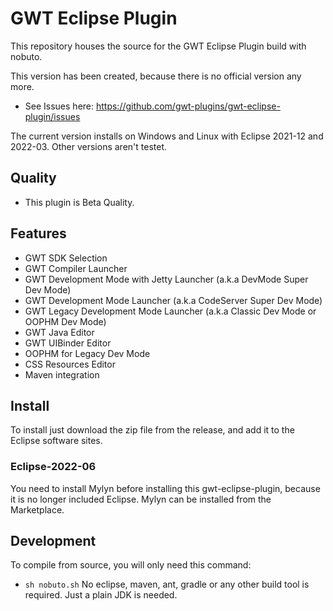 # GWT Eclipse Plugin

This repository houses the source for the GWT Eclipse Plugin build with nobuto. 

This version has been created, because there is no official version any more.
  
* See Issues here: https://github.com/gwt-plugins/gwt-eclipse-plugin/issues

The current version installs on Windows and Linux with Eclipse 2021-12 and 2022-03. Other versions aren't testet.

## Quality
* This plugin is Beta Quality. 

## Features
* GWT SDK Selection
* GWT Compiler Launcher
* GWT Development Mode with Jetty Launcher (a.k.a DevMode Super Dev Mode)
* GWT Development Mode Launcher (a.k.a CodeServer Super Dev Mode)
* GWT Legacy Development Mode Launcher (a.k.a Classic Dev Mode or OOPHM Dev Mode)
* GWT Java Editor
* GWT UIBinder Editor
* OOPHM for Legacy Dev Mode
* CSS Resources Editor
* Maven integration

## Install
To install just download the zip file from the release, and add it to the Eclipse software sites.
### Eclipse-2022-06
You need to install Mylyn before installing this gwt-eclipse-plugin, because it is no longer included Eclipse. Mylyn can be installed from the Marketplace.

## Development 
To compile from source, you will only need this command:
* `sh nobuto.sh`
No eclipse, maven, ant, gradle or any other build tool is required. Just a plain JDK is needed.
